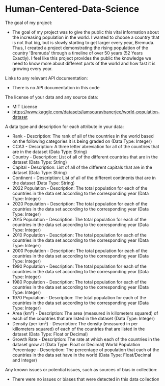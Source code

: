 # Human-Centered-Data-Science

The goal of my project: 

- The goal of my project was to give the public this vital information about the increasing population in the world. I wanted to choose a country that is not that big, but is slowly starting to get larger every year, Bremuda. Thus, I created a project demonstrating the rising population of the country 'Bremuda' through a timeline of over 50 years (52 Years Exactly). I feel like this project provides the public the knowledge we need to know more about different parts of the world and how fast it is growing every year.

Links to any relevant API documentation: 

- There is no API documentation in this code

The license of your data and any source data:

- MIT License
- https://www.kaggle.com/datasets/iamsouravbanerjee/world-population-dataset

A data type and description for each attribute in your data:

- Rank - Description: The rank of all of the countries in the world based on the following categories it is being graded on (Data Type: Integer)
- CCA3 - Description: A three letter abreviation for all of the countries that are in the dataset (Data Type: String)
- Country	- Description: List of all of the different countries that are in the dataset (Data Type: String)
- Capital	- Description: List of all of the different capitals that are in the dataset (Data Type: String)
- Continent	- Description: List of all of the different continents that are in the dataset (Data Type: String)
- 2022 Population	- Description: The total population for each of the countries in the data set according to the corresponding year (Data Type: Integer)
- 2020 Population - Description: The total population for each of the countries in the data set according to the corresponding year (Data Type: Integer)
- 2015 Population	- Description: The total population for each of the countries in the data set according to the corresponding year (Data Type: Integer)
- 2010 Population	- Description: The total population for each of the countries in the data set according to the corresponding year (Data Type: Integer)
- 2000 Population	- Description: The total population for each of the countries in the data set according to the corresponding year (Data Type: Integer)
- 1990 Population	- Description: The total population for each of the countries in the data set according to the corresponding year (Data Type: Integer)
- 1980 Population	- Description: The total population for each of the countries in the data set according to the corresponding year (Data Type: Integer)
- 1970 Population	- Description: The total population for each of the countries in the data set according to the corresponding year (Data Type: Integer)
- Area (km²)	- Description: The area (measured in killometers squared) of each of the countries that are listed in the dataset (Data Type: Integer)
- Density (per km²)	- Description: The density (measured in per killometers squared) of each of the countries that are listed in the dataset (Data Type: Float or Decimal)
- Growth Rate	- Description: The rate at which each of the countries in the dataset grow at (Data Type: Float or Decimal)
World Population Percentage - Description: The percentage of population that each of the countries in the data set have in the world (Data Type: Float/Decimal and Integer)


Any known issues or potential issues, such as sources of bias in collection:

- There were no issues or biases that were detected in this data collection
